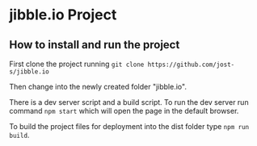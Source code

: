 # jibble.io Project

## How to install and run the project

First clone the project running
`git clone https://github.com/jost-s/jibble.io`

Then change into the newly created folder "jibble.io".

There is a dev server script and a build script. To run the dev server run command
`npm start` which will open the page in the default browser.

To build the project files for deployment into the dist folder type
`npm run build`.